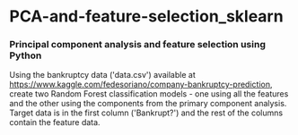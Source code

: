 # PCA-and-feature-selection_sklearn
### Principal component analysis and feature selection using Python 

Using the bankruptcy data ('data.csv') available at https://www.kaggle.com/fedesoriano/company-bankruptcy-prediction, create two Random Forest classification models - one using all the features and  the other using the components from the primary component analysis. Target data is in the first column ('Bankrupt?') and the rest of the columns contain the feature data.
